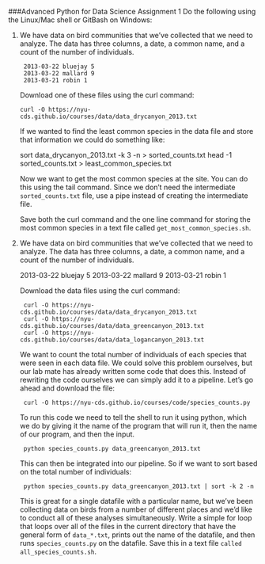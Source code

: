 ###Advanced Python for Data Science Assignment 1
Do the following using the Linux/Mac shell or GitBash on Windows:

1. We have data on bird communities that we’ve collected that we need to analyze. The data has three columns, a date, a common name, and a count of the number of individuals.

		2013-03-22 bluejay 5
		2013-03-22 mallard 9
		2013-03-21 robin 1

	Download one of these files using the curl command:

	`curl -O https://nyu-cds.github.io/courses/data/data_drycanyon_2013.txt`

	If we wanted to find the least common species in the data file and store that information we could do something like:

	sort data_drycanyon_2013.txt -k 3 -n > sorted_counts.txt
	head -1 sorted_counts.txt > least_common_species.txt

	Now we want to get the most common species at the site. You can do this using the tail command. Since we don’t need the intermediate `sorted_counts.txt` file, use a pipe instead of creating the intermediate file.

	Save both the curl command and the one line command for storing the most common species in a text file called `get_most_common_species.sh`.

2. We have data on bird communities that we’ve collected that we need to analyze. The data has three columns, a date, a common name, and a count of the number of individuals.

	2013-03-22 bluejay 5
	2013-03-22 mallard 9
	2013-03-21 robin 1

	Download the data files using the curl command:

		curl -O https://nyu-cds.github.io/courses/data/data_drycanyon_2013.txt
		curl -O https://nyu-cds.github.io/courses/data/data_greencanyon_2013.txt
		curl -O https://nyu-cds.github.io/courses/data/data_logancanyon_2013.txt
	We want to count the total number of individuals of each species that were seen in each data file. We could solve this problem ourselves, but our lab mate has already written some code that does this. Instead of rewriting the code ourselves we can simply add it to a pipeline. Let’s go ahead and download the file:

		curl -O https://nyu-cds.github.io/courses/code/species_counts.py

	To run this code we need to tell the shell to run it using python, which we do by giving it the name of the program that will run it, then the name of our program, and then the input.

		python species_counts.py data_greencanyon_2013.txt

	This can then be integrated into our pipeline. So if we want to sort based on the total number of individuals:

		python species_counts.py data_greencanyon_2013.txt | sort -k 2 -n

	This is great for a single datafile with a particular name, but we’ve been collecting data on birds from a number of different places and we’d like to conduct all of these analyses simultaneously. Write a simple for loop that loops over all of the files in the current directory that have the general form of `data_*.txt`, prints out the name of the datafile, and then runs `species_counts.py` on the datafile. Save this in a text file `called all_species_counts.sh`.
